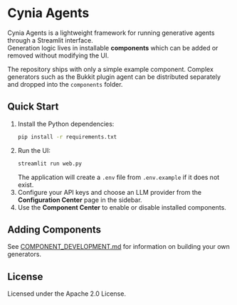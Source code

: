 # Cynia Agents

Cynia Agents is a lightweight framework for running generative agents through a Streamlit interface.  
Generation logic lives in installable **components** which can be added or removed without modifying the UI.

The repository ships with only a simple example component.  Complex generators such as the Bukkit plugin agent can be distributed separately and dropped into the `components` folder.

## Quick Start

1. Install the Python dependencies:
   ```bash
   pip install -r requirements.txt
   ```
2. Run the UI:
   ```bash
   streamlit run web.py
   ```
   The application will create a `.env` file from `.env.example` if it does not exist.
3. Configure your API keys and choose an LLM provider from the **Configuration Center** page in the sidebar.
4. Use the **Component Center** to enable or disable installed components.

## Adding Components
See [COMPONENT_DEVELOPMENT.md](COMPONENT_DEVELOPMENT.md) for information on building your own generators.

## License
Licensed under the Apache 2.0 License.
